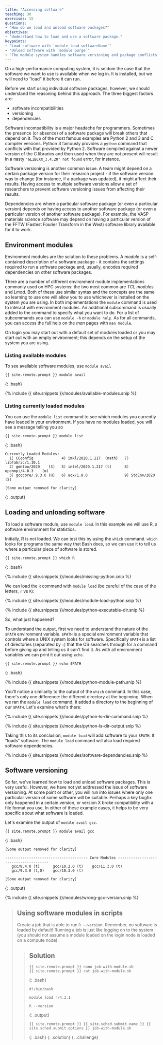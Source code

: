 ```yaml
---
title: "Accessing software"
teaching: 30
exercises: 15
questions:
- "How do we load and unload software packages?"
objectives:
- "Understand how to load and use a software package."
keypoints:
- "Load software with `module load softwareName`"
- "Unload software with `module purge`"
- "The module system handles software versioning and package conflicts for you automatically."
---
```


On a high-performance computing system, it is seldom the case that the software we want to use is
available when we log in. It is installed, but we will need to "load" it before it can run.

Before we start using individual software packages, however, we should understand the reasoning
behind this approach. The three biggest factors are:

- software incompatibilities
- versioning
- dependencies

Software incompatibility is a major headache for programmers. Sometimes the presence (or absence) of
a software package will break others that depend on it. Two of the most famous examples are Python 2
and 3 and C compiler versions. Python 3 famously provides a `python` command that conflicts with
that provided by Python 2. Software compiled against a newer version of the C libraries and then
used when they are not present will result in a nasty `'GLIBCXX_3.4.20' not found` error, for
instance.

Software versioning is another common issue. A team might depend on a certain package version for
their research project - if the software version was to change (for instance, if a package was
updated), it might affect their results. Having access to multiple software versions allow a set of
researchers to prevent software versioning issues from affecting their results.

Dependencies are where a particular software package (or even a particular version)
depends on having access to another software package (or even a particular version of
another software package). For example, the VASP materials science software may 
depend on having a particular version of the FFTW (Fastest Fourier Transform in the West)
software library available for it to work.

## Environment modules

Environment modules are the solution to these problems.
A *module* is a self-contained description of a software package - 
it contains the settings required to run a software package 
and, usually, encodes required dependencies on other software packages.

There are a number of different environment module implementations commonly
used on HPC systems: the two most common are *TCL modules* and *Lmod*. Both of
these use similar syntax and the concepts are the same so learning to use one will
allow you to use whichever is installed on the system you are using. In both 
implementations the `module` command is used to interact with environment modules. An
additional subcommand is usually added to the command to specify what you want to do. For a list
of subcommands you can use `module -h` or `module help`. As for all commands, you can 
access the full help on the *man* pages with `man module`.

On login you may start out with a default set of modules loaded or you may start out
with an empty environment; this depends on the setup of the system you are using.

### Listing available modules

To see available software modules, use `module avail`

```
{{ site.remote.prompt }} module avail
```
{: .bash}

{% include {{ site.snippets }}/modules/available-modules.snip %}

### Listing currently loaded modules

You can use the `module list` command to see which modules you currently have loaded
in your environment. If you have no modules loaded, you will see a message telling you
so

```
{{ site.remote.prompt }} module list
```
{: .bash}

```
Currently Loaded Modules:
  1) CCconfig             4) imkl/2020.1.217  (math)   7) libfabric/1.10.1
  2) gentoo/2020    (S)   5) intel/2020.1.217 (t)      8) openmpi/4.0.3    (m)
  3) gcccore/.9.3.0 (H)   6) ucx/1.8.0                 9) StdEnv/2020      (S)

[Some output removed for clarity]
```
{: .output}

## Loading and unloading software

To load a software module, use `module load`.
In this example we will use R, a software environment for statistics.

Initially, R is not loaded. 
We can test this by using the `which` command.
`which` looks for programs the same way that Bash does,
so we can use it to tell us where a particular piece of software is stored.

```
{{ site.remote.prompt }} which R
```
{: .bash}

{% include {{ site.snippets }}/modules/missing-python.snip %}

We can load the `R` command with `module load` (be careful of the case of the
letters, `r` vs `R`):

{% include {{ site.snippets }}/modules/module-load-python.snip %}

{% include {{ site.snippets }}/modules/python-executable-dir.snip %}

So, what just happened?

To understand the output, first we need to understand the nature of the `$PATH` environment
variable. `$PATH` is a special environment variable that controls where a UNIX system looks for
software. Specifically `$PATH` is a list of directories (separated by `:`) that the OS searches
through for a command before giving up and telling us it can't find it. As with all environment
variables we can print it out using `echo`.

```
{{ site.remote.prompt }} echo $PATH
```
{: .bash}

{% include {{ site.snippets }}/modules/python-module-path.snip %}

You'll notice a similarity to the output of the `which` command. In this case, there's only one
difference: the different directory at the beginning. When we ran the `module load` command,
it added a directory to the beginning of our `$PATH`. Let's examine what's there:

{% include {{ site.snippets }}/modules/python-ls-dir-command.snip %}

{% include {{ site.snippets }}/modules/python-ls-dir-output.snip %}

Taking this to its conclusion, `module load` will add software to your `$PATH`. It "loads"
software. The `module load` command will also load required software dependencies.

{% include {{ site.snippets }}/modules/software-dependencies.snip %}

## Software versioning

So far, we've learned how to load and unload software packages. This is very useful. However, we
have not yet addressed the issue of software versioning. At some point or other, you will run into
issues where only one particular version of some software will be suitable. Perhaps a key bugfix
only happened in a certain version, or version X broke compatibility with a file format you use. In
either of these example cases, it helps to be very specific about what software is loaded.

Let's examine the output of `module avail gcc`.

```
{{ site.remote.prompt }} module avail gcc
```
{: .bash}

```
[Some output removed for clarity]

-------------------------------------- Core Modules --------------------------------------
   gcc/8.4.0 (t)      gcc/10.2.0 (t)    gcc/11.3.0 (t)
   gcc/9.3.0 (t,D)    gcc/10.3.0 (t)

[Some output removed for clarity]
```
{: .output}

{% include {{ site.snippets }}/modules/wrong-gcc-version.snip %}

> ## Using software modules in scripts
>
> Create a job that is able to run `R --version`. Remember, no software is loaded by default!
> Running a job is just like logging on to the system (you should not assume a module loaded on the
> login node is loaded on a compute node).
>
> > ## Solution
> >
> > ```
> > {{ site.remote.prompt }} nano job-with-module.sh
> > {{ site.remote.prompt }} cat job-with-module.sh
> > ```
> > {: .bash}
> >
> > ```
> > #!/bin/bash
> > 
> > module load r/4.3.1
> > 
> > R --version
> > ```
> > {: .output}
> > 
> > ```
> > {{ site.remote.prompt }} {{ site.sched.submit.name }} {{ site.sched.submit.options }} job-with-module.sh
> > ```
> > {: .bash}
> {: .solution}
{: .challenge}

